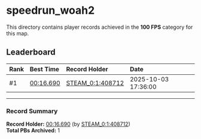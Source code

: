 # speedrun_woah2

This directory contains player records achieved in the **100 FPS** category for this map.

## Leaderboard

| Rank | Best Time | Record Holder | Date                |
| :--- | :-------- | :------------ | :------------------ |
| #1   | [00:16.690](./00016690_STEAM_0_1_408712_20251003-173600.zip) | [STEAM_0:1:408712](https://speedrun16.com/profile/STEAM_0:1:408712)   | 2025-10-03 17:36:00 |

---

### Record Summary
**Record Holder:** [00:16.690](./00016690_STEAM_0_1_408712_20251003-173600.zip) (by [STEAM_0:1:408712](https://speedrun16.com/profile/STEAM_0:1:408712))  
**Total PBs Archived:** 1